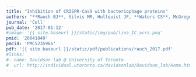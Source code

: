 ```yaml
---
title: "Inhibition of CRISPR-Cas9 with bacteriophage proteins"
authors: "**Rauch BJ**, Silvis MR, Hultquist JF, **Waters CS**, McGregor MJ, Krogan NJ, **Bondy-Denomy J.**"
journal: 'Cell'
pub_date: '2017-01-12'
#image: '{{ site.baseurl }}/static/img/pub/lina_IC_acrs.png'
pmid: '28041849'
pmcid: 'PMC5235966'
pdf: '{{ site.baseurl }}/static/pdf/publications/rauch_2017.pdf'
#links:
#- name: Davidson lab @ University of Toronto
#  url: http://individual.utoronto.ca/davidsonlab/Davidson_lab/Home.html
---
```

